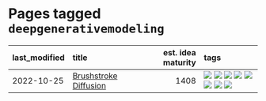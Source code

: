 # Pages tagged `deepgenerativemodeling`

|last_modified|title|est. idea maturity|tags
|:---|:---|---:|:---|
|2022-10-25|[Brushstroke Diffusion](../brushstroke-diffusion.md)|1408|[![](https://img.shields.io/badge/tag-artisticstyletransfer-fe76cf)](../tags/artisticstyletransfer.md) [![](https://img.shields.io/badge/tag-creativity-8fb3d)](../tags/creativity.md) [![](https://img.shields.io/badge/tag-deepgenerativemodeling-8a140)](../tags/deepgenerativemodeling.md) [![](https://img.shields.io/badge/tag-experimental-da6994)](../tags/experimental.md) [![](https://img.shields.io/badge/tag-image_processing-12f6d5)](../tags/image_processing.md) [![](https://img.shields.io/badge/tag-modeltraining-83cbca)](../tags/modeltraining.md) [![](https://img.shields.io/badge/tag-painting-e33481)](../tags/painting.md) [![](https://img.shields.io/badge/tag-wip-ebbec3)](../tags/wip.md)|